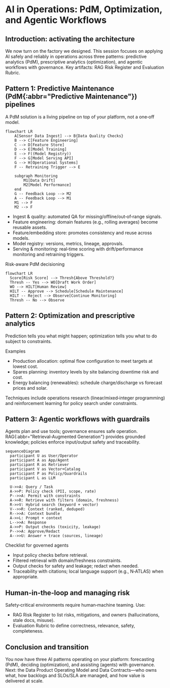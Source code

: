 # AI in Operations: PdM, Optimization, and Agentic Workflows

## Introduction: activating the architecture
We now turn on the factory we designed. This session focuses on applying AI safely and reliably in operations across three patterns: predictive analytics (PdM), prescriptive analytics (optimization), and agentic workflows with governance. Key artifacts: RAG Risk Register and Evaluation Rubric.

## Pattern 1: Predictive Maintenance (PdM{:abbr="Predictive Maintenance"}) pipelines
A PdM solution is a living pipeline on top of your platform, not a one‑off model.

```mermaid
flowchart LR
    A[Sensor Data Ingest] --> B{Data Quality Checks}
    B --> C[Feature Engineering]
    C --> D[Feature Store]
    D --> E[Model Training]
    E --> F((Model Registry))
    F --> G[Model Serving API]
    G --> H[Operational Systems]
    F -- Retraining Trigger --> E

    subgraph Monitoring
        M1[Data Drift]
        M2[Model Performance]
    end
    G -- Feedback Loop --> M2
    A -- Feedback Loop --> M1
    M1 --> F
    M2 --> F
```

- Ingest & quality: automated QA for missing/offline/out‑of‑range signals.
- Feature engineering: domain features (e.g., rolling averages) become reusable assets.
- Feature/embedding store: promotes consistency and reuse across models.
- Model registry: versions, metrics, lineage, approvals.
- Serving & monitoring: real‑time scoring with drift/performance monitoring and retraining triggers.

Risk‑aware PdM decisioning
```mermaid
flowchart LR
  Score[Risk Score] --> Thresh{Above Threshold?}
  Thresh -- Yes --> WO[Draft Work Order]
  WO --> HILT[Human Review]
  HILT -- Approve --> Schedule[Schedule Maintenance]
  HILT -- Reject --> Observe[Continue Monitoring]
  Thresh -- No --> Observe
```

## Pattern 2: Optimization and prescriptive analytics
Prediction tells you what might happen; optimization tells you what to do subject to constraints.

Examples
- Production allocation: optimal flow configuration to meet targets at lowest cost.
- Spares planning: inventory levels by site balancing downtime risk and cost.
- Energy balancing (renewables): schedule charge/discharge vs forecast prices and solar.

Techniques include operations research (linear/mixed‑integer programming) and reinforcement learning for policy search under constraints.

## Pattern 3: Agentic workflows with guardrails
Agents plan and use tools; governance ensures safe operation. RAG{:abbr="Retrieval‑Augmented Generation"} provides grounded knowledge; policies enforce input/output safety and traceability.

```mermaid
sequenceDiagram
  participant U as User/Operator
  participant A as App/Agent
  participant R as Retriever
  participant V as Vector+Catalog
  participant P as Policy/Guardrails
  participant L as LLM

  U->>A: Query / Task
  A->>P: Policy check (PII, scope, rate)
  P-->>A: Permit with constraints
  A->>R: Retrieve with filters (domain, freshness)
  R->>V: Hybrid search (keyword + vector)
  V-->>R: Context (ranked, deduped)
  R-->>A: Context bundle
  A->>L: Prompt + context
  L-->>A: Response
  A->>P: Output checks (toxicity, leakage)
  P-->>A: Approve/Redact
  A-->>U: Answer + trace (sources, lineage)
```

Checklist for governed agents
- Input policy checks before retrieval.
- Filtered retrieval with domain/freshness constraints.
- Output checks for safety and leakage; redact when needed.
- Traceability with citations; local language support (e.g., N‑ATLAS) when appropriate.

## Human‑in‑the‑loop and managing risk
Safety‑critical environments require human‑machine teaming. Use:
- RAG Risk Register to list risks, mitigations, and owners (hallucinations, stale docs, misuse).
- Evaluation Rubric to define correctness, relevance, safety, completeness.

## Conclusion and transition
You now have three AI patterns operating on your platform: forecasting (PdM), deciding (optimization), and assisting (agents) with governance. Next: the Data Product Operating Model and Data Contracts—who owns what, how backlogs and SLOs/SLA are managed, and how value is delivered at scale.
